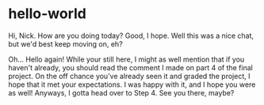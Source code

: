 # hello-world
Hi, Nick. How are you doing today? Good, I hope. Well this was a nice chat, but we'd best keep moving on, eh?

Oh... Hello again! While your still here, I might as well mention that if you haven't already, you should read the comment I made on part 4 of the final project. On the off chance you've already seen it and graded the project, I hope that it met your expectations. I was happy with it, and I hope you were as well! Anyways, I gotta head over to Step 4. See you there, maybe?
